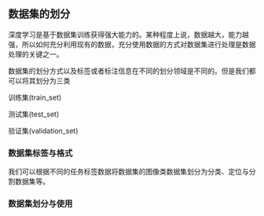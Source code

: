 ## 数据集的划分

深度学习是基于数据集训练获得强大能力的。某种程度上说，数据越大，能力越强，所以如何充分利用现有的数据，充分使用数据的方式对数据集进行处理是数据处理的关键之一。

数据集的划分方式以及标签或者标注信息在不同的划分领域是不同的。但是我们都可以将其划分为三类

训练集(train_set)

测试集(test_set)

验证集(validation_set)

### 数据集标签与格式

我们可以根据不同的任务标签数据将数据集的图像类数据集划分为分类、定位与分割数据集等。



### 数据集划分与使用

